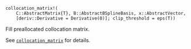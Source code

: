 ```
collocation_matrix!(
    C::AbstractMatrix{T}, B::AbstractBSplineBasis, x::AbstractVector,
    [deriv::Derivative = Derivative(0)]; clip_threshold = eps(T))
```

Fill preallocated collocation matrix.

See [`collocation_matrix`](@ref) for details.
